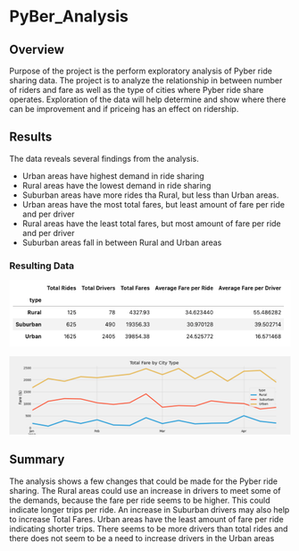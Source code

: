 # PyBer_Analysis

## Overview

Purpose of the project is the perform exploratory analysis of Pyber ride sharing data.  The project is to analyze the relationship in between number of riders and fare as well as the type of cities where Pyber ride share operates.  Exploration of the data will help determine and show where there can be improvement and if priceing has an effect on ridership.


## Results

The data reveals several findings from the analysis.

* Urban areas have highest demand in ride sharing
* Rural areas have the lowest demand in ride sharing
* Suburban areas have more rides tha Rural, but less than Urban areas.
* Urban areas have the most total fares, but least amount of fare per ride and per driver
* Rural areas have the least total fares, but most amount of fare per ride and per driver
* Suburban areas fall in between Rural and Urban areas

### Resulting Data

![This is an image](https://github.com/paveenB/PyBer_Analysis/blob/main/Analysis/Pyber_Summary.png)

![This is an image](https://github.com/paveenB/PyBer_Analysis/blob/main/Analysis/Pyber_fare_summary.png)


## Summary

The analysis shows a few changes that could be made for the Pyber ride sharing.  The Rural areas could use an increase in drivers to meet some of the demands, because the fare per ride seems to be higher.  This could indicate longer trips per ride.  An increase in Suburban drivers may also help to increase Total Fares.  Urban areas have the least amount of fare per ride indicating shorter trips.  There seems to be more drivers than total rides and there does not seem to be a need to increase drivers in the Urban areas
